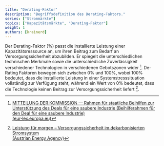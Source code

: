```yaml
---
title: "Derating-Faktor"
description: "Begriffsdefinition des Derating-Faktors."
series: ["Strommärkte"]
topics: ["Kapazitätsmärkte", "Derating-Faktor"]
weight: 1
authors: [krainerd]
---
```

Der Derating-Faktor (%) passt die installierte Leistung einer Kapazitätsressource an, um ihren Beitrag zum Bedarf an Versorgungssicherheit abzubilden. Er spiegelt die unterschiedlichen technischen Merkmale sowie die unterschiedliche Zuverlässigkeit verschiedener Technologien in verschiedenen Gebotszonen wider [^1]. De-Rating Faktoren bewegen sich zwischen 0% und 100%, wobei 100% bedeutet, dass die installierte Leistung in einer Systemstresssituation vollständig zur Verfügung steht, während ein Wert von 0% bedeutet, dass die Technologie keinen Beitrag zur Versorgungssicherheit liefert [^2].

[^1]: [MITTEILUNG DER KOMMISSION — Rahmen für staatliche Beihilfen zur Unterstützung des Deals für eine saubere Industrie (Beihilferahmen für den Deal für eine saubere Industrie) <br> (eur-lex.europa.eu)](https://eur-lex.europa.eu/legal-content/DE/TXT/?uri=CELEX:52025XC03602)

[^2]: [Leistung für morgen – Versorgungssicherheit im dekarbonisierten  Stromsystem <br> (Austrian Energy Agency)](https://positionen.wienenergie.at/wp-content/uploads/2025/05/Kapazitaetsmaerkte-und-Dekarbonisierung_AEA.pdf)